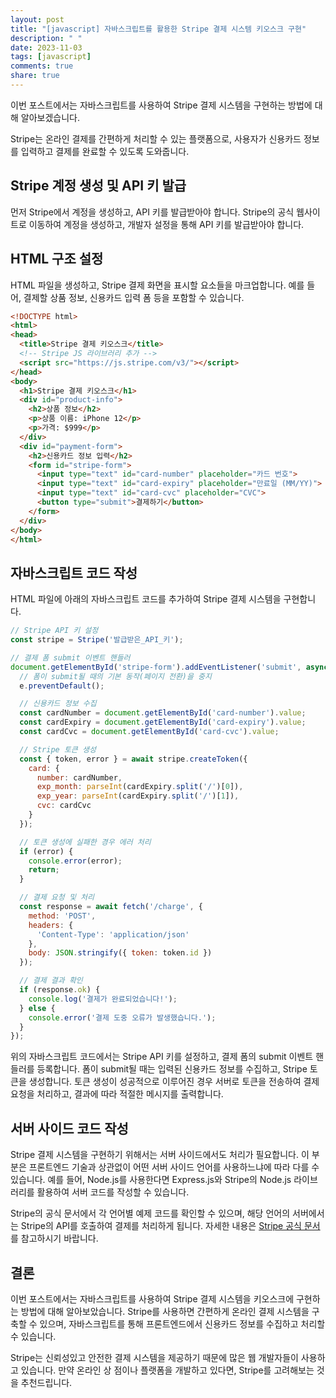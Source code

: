 ```yaml
---
layout: post
title: "[javascript] 자바스크립트를 활용한 Stripe 결제 시스템 키오스크 구현"
description: " "
date: 2023-11-03
tags: [javascript]
comments: true
share: true
---
```


이번 포스트에서는 자바스크립트를 사용하여 Stripe 결제 시스템을 구현하는 방법에 대해 알아보겠습니다.

Stripe는 온라인 결제를 간편하게 처리할 수 있는 플랫폼으로, 사용자가 신용카드 정보를 입력하고 결제를 완료할 수 있도록 도와줍니다.

## Stripe 계정 생성 및 API 키 발급

먼저 Stripe에서 계정을 생성하고, API 키를 발급받아야 합니다. Stripe의 공식 웹사이트로 이동하여 계정을 생성하고, 개발자 설정을 통해 API 키를 발급받아야 합니다.

## HTML 구조 설정

HTML 파일을 생성하고, Stripe 결제 화면을 표시할 요소들을 마크업합니다. 예를 들어, 결제할 상품 정보, 신용카드 입력 폼 등을 포함할 수 있습니다.

```html
<!DOCTYPE html>
<html>
<head>
  <title>Stripe 결제 키오스크</title>
  <!-- Stripe JS 라이브러리 추가 -->
  <script src="https://js.stripe.com/v3/"></script>
</head>
<body>
  <h1>Stripe 결제 키오스크</h1>
  <div id="product-info">
    <h2>상품 정보</h2>
    <p>상품 이름: iPhone 12</p>
    <p>가격: $999</p>
  </div>
  <div id="payment-form">
    <h2>신용카드 정보 입력</h2>
    <form id="stripe-form">
      <input type="text" id="card-number" placeholder="카드 번호">
      <input type="text" id="card-expiry" placeholder="만료일 (MM/YY)">
      <input type="text" id="card-cvc" placeholder="CVC">
      <button type="submit">결제하기</button>
    </form>
  </div>
</body>
</html>
```

## 자바스크립트 코드 작성

HTML 파일에 아래의 자바스크립트 코드를 추가하여 Stripe 결제 시스템을 구현합니다.

```javascript
// Stripe API 키 설정
const stripe = Stripe('발급받은_API_키');

// 결제 폼 submit 이벤트 핸들러
document.getElementById('stripe-form').addEventListener('submit', async (e) => {
  // 폼이 submit될 때의 기본 동작(페이지 전환)을 중지
  e.preventDefault();

  // 신용카드 정보 수집
  const cardNumber = document.getElementById('card-number').value;
  const cardExpiry = document.getElementById('card-expiry').value;
  const cardCvc = document.getElementById('card-cvc').value;

  // Stripe 토큰 생성
  const { token, error } = await stripe.createToken({
    card: {
      number: cardNumber,
      exp_month: parseInt(cardExpiry.split('/')[0]),
      exp_year: parseInt(cardExpiry.split('/')[1]),
      cvc: cardCvc
    }
  });

  // 토큰 생성에 실패한 경우 에러 처리
  if (error) {
    console.error(error);
    return;
  }

  // 결제 요청 및 처리
  const response = await fetch('/charge', {
    method: 'POST',
    headers: {
      'Content-Type': 'application/json'
    },
    body: JSON.stringify({ token: token.id })
  });

  // 결제 결과 확인
  if (response.ok) {
    console.log('결제가 완료되었습니다!');
  } else {
    console.error('결제 도중 오류가 발생했습니다.');
  }
});
```

위의 자바스크립트 코드에서는 Stripe API 키를 설정하고, 결제 폼의 submit 이벤트 핸들러를 등록합니다. 폼이 submit될 때는 입력된 신용카드 정보를 수집하고, Stripe 토큰을 생성합니다. 토큰 생성이 성공적으로 이루어진 경우 서버로 토큰을 전송하여 결제 요청을 처리하고, 결과에 따라 적절한 메시지를 출력합니다.

## 서버 사이드 코드 작성

Stripe 결제 시스템을 구현하기 위해서는 서버 사이드에서도 처리가 필요합니다. 이 부분은 프론트엔드 기술과 상관없이 어떤 서버 사이드 언어를 사용하느냐에 따라 다를 수 있습니다. 예를 들어, Node.js를 사용한다면 Express.js와 Stripe의 Node.js 라이브러리를 활용하여 서버 코드를 작성할 수 있습니다.

Stripe의 공식 문서에서 각 언어별 예제 코드를 확인할 수 있으며, 해당 언어의 서버에서는 Stripe의 API를 호출하여 결제를 처리하게 됩니다. 자세한 내용은 [Stripe 공식 문서](https://stripe.com/docs/payments/integration-builder)를 참고하시기 바랍니다.

## 결론

이번 포스트에서는 자바스크립트를 사용하여 Stripe 결제 시스템을 키오스크에 구현하는 방법에 대해 알아보았습니다. Stripe를 사용하면 간편하게 온라인 결제 시스템을 구축할 수 있으며, 자바스크립트를 통해 프론트엔드에서 신용카드 정보를 수집하고 처리할 수 있습니다.

Stripe는 신뢰성있고 안전한 결제 시스템을 제공하기 때문에 많은 웹 개발자들이 사용하고 있습니다. 만약 온라인 상 점이나 플랫폼을 개발하고 있다면, Stripe를 고려해보는 것을 추천드립니다.